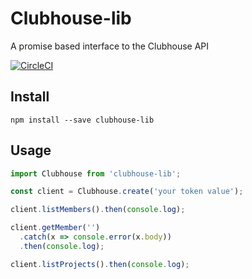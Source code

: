 # Clubhouse-lib

A promise based interface to the Clubhouse API

[![CircleCI](https://circleci.com/gh/clubhouse/clubhouse-lib.svg?style=svg)](https://circleci.com/gh/clubhouse/clubhouse-lib)

## Install

```shell
npm install --save clubhouse-lib
```

## Usage

```javascript
import Clubhouse from 'clubhouse-lib';

const client = Clubhouse.create('your token value');

client.listMembers().then(console.log);

client.getMember('')
  .catch(x => console.error(x.body))
  .then(console.log);

client.listProjects().then(console.log);
```
